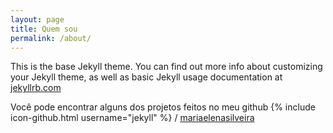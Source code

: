 ```yaml
---
layout: page
title: Quem sou
permalink: /about/
---
```


This is the base Jekyll theme. You can find out more info about customizing your Jekyll theme, as well as basic Jekyll usage documentation at [jekyllrb.com](http://jekyllrb.com/)

Você pode encontrar alguns dos projetos feitos no meu github
{% include icon-github.html username="jekyll" %} /
[mariaelenasilveira](https://github.com/mariaelenasilveira)
